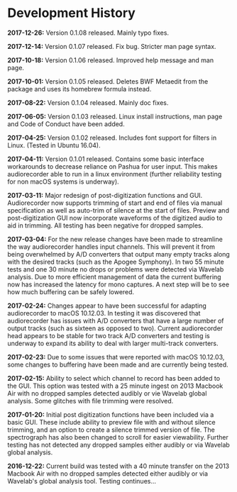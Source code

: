# Development History

**2017-12-26:** Version 0.1.08 released. Mainly typo fixes.

**2017-12-14:** Version 0.1.07 released. Fix bug. Stricter man page syntax.

**2017-10-18:** Version 0.1.06 released. Improved help message and man page.

**2017-10-01:** Version 0.1.05 released. Deletes BWF Metaedit from the package and uses its homebrew formula instead.

**2017-08-22:** Version 0.1.04 released. Mainly doc fixes.

**2017-06-05:** Version 0.1.03 released. Linux install instructions, man page and Code of Conduct have been added.

**2017-04-25:** Version 0.1.02 released. Includes font support for filters in Linux. (Tested in Ubuntu 16.04).

**2017-04-11:** Version 0.1.01 released. Contains some basic interface workarounds to decrease reliance on Pashua for user input. This makes audiorecorder able to run in a linux environment (further reliability testing for non macOS systems is underway).

**2017-03-11:** Major redesign of post-digitization functions and GUI. Audiorecorder now supports trimming of start and end of files via manual specification as well as auto-trim of silence at the start of files. Preview and post-digitization GUI now incorporate waveforms of the digitized audio to aid in trimming. All testing has been negative for dropped samples.

**2017-03-04:** For the new release changes have been made to streamline the way audiorecorder handles input channels. This will prevent it from being overwhelmed by A/D converters that output many empty tracks along with the desired tracks (such as the Apogee Symphony). In two 55 minute tests and one 30 minute no drops or problems were detected via Wavelab analysis. Due to more efficient management of data the current buffering now has increased the latency for mono captures. A next step will be to see how much buffering can be safely lowered.

**2017-02-24:** Changes appear to have been successful for adapting audiorecorder to macOS 10.12.03. In testing it was discovered that audiorecorder has issues with A/D converters that have a large number of output tracks (such as sixteen as opposed to two). Current audiorecorder head appears to be stable for two track A/D converters and testing is underway to expand its ability to deal with larger multi-track converters.

**2017-02-23:** Due to some issues that were reported with macOS 10.12.03, some changes to buffering have been made and are currently being tested.

**2017-02-15:** Ability to select which channel to record has been added to the GUI. This option was tested with a 25 minute ingest on 2013 Macbook Air with no dropped samples detected audibly or vie Wavelab global analysis. Some glitches with file trimming were resolved.

**2017-01-20:** Initial post digitization functions have been included via a basic GUI. These include ability to preview file with and without silence trimming, and an option to create a silence trimmed version of file. The spectrograph has also been changed to scroll for easier viewability. Further testing has not detected any dropped samples either audibly or via Wavelab global analysis. 

**2016-12-22:** Current build was tested with a 40 minute transfer on the 2013 Macbook Air with no dropped samples detected either audibly or via Wavelab's global analysis tool. Testing continues...
